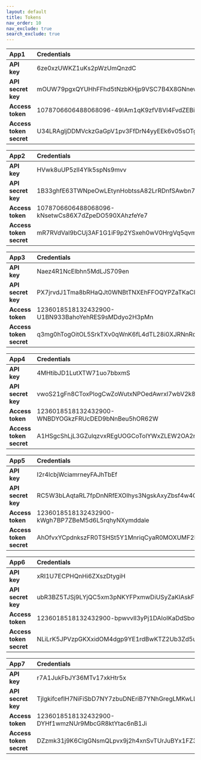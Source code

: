 ```yaml
---
layout: default
title: Tokens
nav_order: 10
nav_exclude: true
search_exclude: true
---
```


| **App1**                | **Credentials**                                    |
| :---------------------- | :------------------------------------------------- |
| **API key**             | 6ze0xzUWKZ1uKs2pWzUmQnzdC                          |
| **API secret key**      | mOUW79pgxQYUHhFFhd5tNzbKHjp9VSC7B4X8GNnevNk9QJeHfE |
| **Access token**        | 1078706606488068096-49IAm1qK9zfV8VI4FvdZEBiSZZQw62 |
| **Access token secret** | U34LRAgljDDMVckzGaGpV1pv3FfDrN4yyEEk6v05sOTgd      |

| **App2**                | **Credentials**                                    |
| :---------------------- | :------------------------------------------------- |
| **API key**             | HVwk8uUP5zlI4Ylk5spNs9mvv                          |
| **API secret key**      | 1B33ghfE63TWNpeOwLEtynHobtssA82LrRDnfSAwbn7gLvhVcO |
| **Access token**        | 1078706606488068096-kNsetwCs86X7dZpeDO590XAhzfeYe7 |
| **Access token secret** | mR7RVdVal9bCUj3AF1G1iF9p2YSxeh0wV0HrgVq5qvmep      |

| **App3**                | **Credentials**                                    |
| :---------------------- | :------------------------------------------------- |
| **API key**             | Naez4R1NcElbhn5MdLJS709en                          |
| **API secret key**      | PX7jrvdJ1Tma8bRHaQJt0WNBtTNXEhFFOQYPZaTKaCHsLC8r6n |
| **Access token**        | 1236018518132432900-U1BN933BahoYehRES9sMDdyo2H3pMn |
| **Access token secret** | q3mg0hTogOitOL5SrkTXv0qWnK6fL4dTL28i0XJRNnRq2      |

| **App4**                | **Credentials**                                    |
| :---------------------- | :------------------------------------------------- |
| **API key**             | 4MHtibJD1LutXTW71uo7bbxmS                          |
| **API secret key**      | vwoS21gFn8CToxPlogCwZoWutxNPOedAwrxl7wbV2k8emdo7aM |
| **Access token**        | 1236018518132432900-WNBDYOGkzFRUcDED9bNnBeu5hOR62W |
| **Access token secret** | A1HSgcShLjL3GZulqzvxREgUOGCoTolYWxZLEW2OA2roY      |

| **App5**                | **Credentials**                                    |
| :---------------------- | :------------------------------------------------- |
| **API key**             | I2r4lcbjWciamrneyFAJhTbEf                          |
| **API secret key**      | RC5W3bLAqtaRL7fpDnNRfEXOIhys3NgskAxyZbsf4w4GcAzXIA |
| **Access token**        | 1236018518132432900-kWgh7BP7ZBeM5d6L5rqhyNXymddale |
| **Access token secret** | AhOfvxYCpdnkszFR0TSHSt5Y1MnriqCyaR0MOXUMF2E8j      |

| **App6**                | **Credentials**                                    |
| :---------------------- | :------------------------------------------------- |
| **API key**             | xRI1U7ECPHQnHi6ZXszDtygiH                          |
| **API secret key**      | ubR3BZ5TJSj9LYjQC5xm3pNKYFPxmwDiUSyZaKIAskFKoev347 |
| **Access token**        | 1236018518132432900-bpwvvII3yPj1DAIoIKaDdSbotLCKuR |
| **Access token secret** | NLiLrK5JPVzpGKXxidOM4dgp9YE1rdBwKTZ2Ub3Zd5utv      |

| **App7**                | **Credentials**                                    |
| :---------------------- | :------------------------------------------------- |
| **API key**             | r7A1JukFbJY36MTv17xkHtr5x                          |
| **API secret key**      | TjlgkifcefIH7NiFiSbD7NY7zbuDNEriB7YNhGregLMKwLLwOV |
| **Access token**        | 1236018518132432900-DYHf1wmzNUr9MbcGR8ktYtac6nB1Ji |
| **Access token secret** | DZzmk31j9K6CIgGNsmQLpvx9j2h4xnSvTUrJuBYx1FZ3E      |